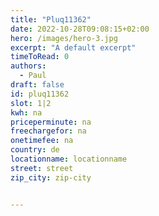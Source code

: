 ```yaml
---
title: "Pluq11362"
date: 2022-10-28T09:08:15+02:00
hero: /images/hero-3.jpg
excerpt: "A default excerpt"
timeToRead: 0
authors:
  - Paul
draft: false
id: pluq11362
slot: 1|2
kwh: na
priceperminute: na
freechargefor: na
onetimefee: na
country: de
locationname: locationname
street: street
zip_city: zip-city


---
```

